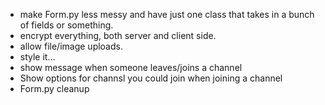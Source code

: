 - make Form.py less messy and have just one class that takes in a bunch of fields or something.
- encrypt everything, both server and client side.
- allow file/image uploads.
- style it...
- show message when someone leaves/joins a channel
- Show options for channsl you could join when joining a channel
- Form.py cleanup
